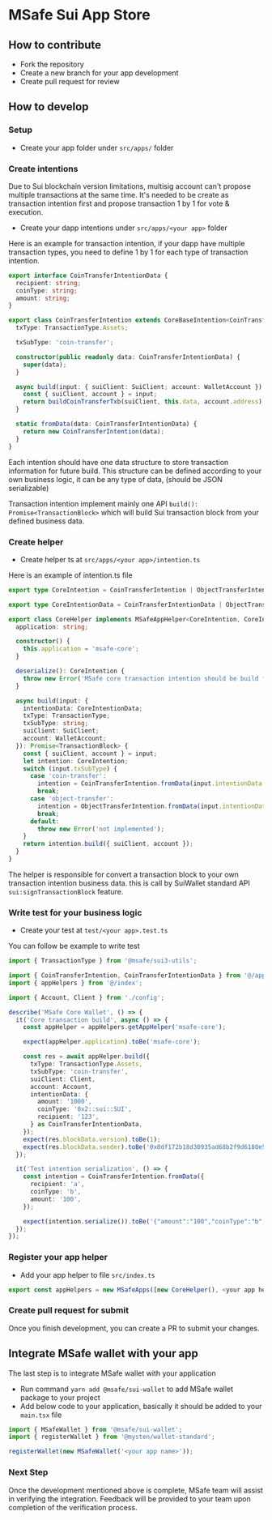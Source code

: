 # MSafe Sui App Store

## How to contribute

- Fork the repository
- Create a new branch for your app development
- Create pull request for review

## How to develop

### Setup

- Create your app folder under `src/apps/` folder

### Create intentions

Due to Sui blockchain version limitations, multisig account can't propose multiple transactions at the same time. It's needed to be create as transaction intention first and propose transaction 1 by 1 for vote & execution.

- Create your dapp intentions under `src/apps/<your app>` folder

Here is an example for transaction intention, if your dapp have multiple transaction types, you need to define 1 by 1 for each type of transaction intention.

```typescript
export interface CoinTransferIntentionData {
  recipient: string;
  coinType: string;
  amount: string;
}

export class CoinTransferIntention extends CoreBaseIntention<CoinTransferIntentionData> {
  txType: TransactionType.Assets;

  txSubType: 'coin-transfer';

  constructor(public readonly data: CoinTransferIntentionData) {
    super(data);
  }

  async build(input: { suiClient: SuiClient; account: WalletAccount }): Promise<TransactionBlock> {
    const { suiClient, account } = input;
    return buildCoinTransferTxb(suiClient, this.data, account.address);
  }

  static fromData(data: CoinTransferIntentionData) {
    return new CoinTransferIntention(data);
  }
}
```

Each intention should have one data structure to store transaction information for future build.
This structure can be defined according to your own business logic, it can be any type of data, (should be JSON serializable)

Transaction intention implement mainly one API `build(): Promise<TransactionBlock>` which will build Sui transaction block from your defined business data.

### Create helper

- Create helper ts at `src/apps/<your app>/intention.ts`

Here is an example of intention.ts file

```typescript
export type CoreIntention = CoinTransferIntention | ObjectTransferIntention;

export type CoreIntentionData = CoinTransferIntentionData | ObjectTransferIntentionData;

export class CoreHelper implements MSafeAppHelper<CoreIntention, CoreIntentionData> {
  application: string;

  constructor() {
    this.application = 'msafe-core';
  }

  deserialize(): CoreIntention {
    throw new Error('MSafe core transaction intention should be build from API');
  }

  async build(input: {
    intentionData: CoreIntentionData;
    txType: TransactionType;
    txSubType: string;
    suiClient: SuiClient;
    account: WalletAccount;
  }): Promise<TransactionBlock> {
    const { suiClient, account } = input;
    let intention: CoreIntention;
    switch (input.txSubType) {
      case 'coin-transfer':
        intention = CoinTransferIntention.fromData(input.intentionData as CoinTransferIntentionData);
        break;
      case 'object-transfer':
        intention = ObjectTransferIntention.fromData(input.intentionData as ObjectTransferIntentionData);
        break;
      default:
        throw new Error('not implemented');
    }
    return intention.build({ suiClient, account });
  }
}
```

The helper is responsible for convert a transaction block to your own transaction intention business data. this is call by SuiWallet standard API `sui:signTransactionBlock` feature.

### Write test for your business logic

- Create your test at `test/<your app>.test.ts`

You can follow be example to write test

```typescript
import { TransactionType } from '@msafe/sui3-utils';

import { CoinTransferIntention, CoinTransferIntentionData } from '@/apps/msafe-core/coin-transfer';
import { appHelpers } from '@/index';

import { Account, Client } from './config';

describe('MSafe Core Wallet', () => {
  it('Core transaction build', async () => {
    const appHelper = appHelpers.getAppHelper('msafe-core');

    expect(appHelper.application).toBe('msafe-core');

    const res = await appHelper.build({
      txType: TransactionType.Assets,
      txSubType: 'coin-transfer',
      suiClient: Client,
      account: Account,
      intentionData: {
        amount: '1000',
        coinType: '0x2::sui::SUI',
        recipient: '123',
      } as CoinTransferIntentionData,
    });
    expect(res.blockData.version).toBe(1);
    expect(res.blockData.sender).toBe('0x0df172b18d30935ad68b2f9d6180e5adcf8edfd7df874852817002e6eccada66');
  });

  it('Test intention serialization', () => {
    const intention = CoinTransferIntention.fromData({
      recipient: 'a',
      coinType: 'b',
      amount: '100',
    });

    expect(intention.serialize()).toBe('{"amount":"100","coinType":"b","recipient":"a"}');
  });
});
```

### Register your app helper

- Add your app helper to file `src/index.ts`

```typescript
export const appHelpers = new MSafeApps([new CoreHelper(), <your app helper instance here>]);
```

### Create pull request for submit

Once you finish development, you can create a PR to submit your changes.

## Integrate MSafe wallet with your app

The last step is to integrate MSafe wallet with your application

- Run command `yarn add @msafe/sui-wallet` to add MSafe wallet package to your project
- Add below code to your application, basically it should be added to your `main.tsx` file

```typescript
import { MSafeWallet } from '@msafe/sui-wallet';
import { registerWallet } from '@mysten/wallet-standard';

registerWallet(new MSafeWallet('<your app name>'));
```

### Next Step

Once the development mentioned above is complete, MSafe team will assist in verifying the integration. Feedback will be provided to your team upon completion of the verification process.
